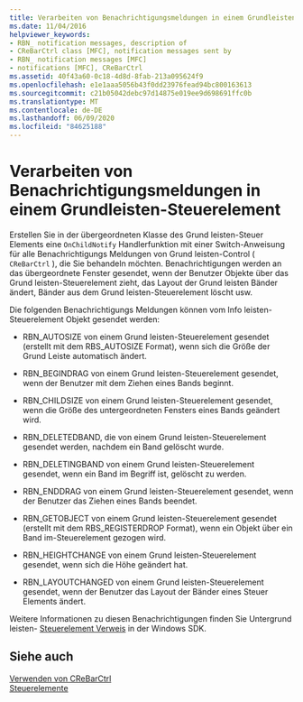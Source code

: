 ```yaml
---
title: Verarbeiten von Benachrichtigungsmeldungen in einem Grundleisten-Steuerelement
ms.date: 11/04/2016
helpviewer_keywords:
- RBN_ notification messages, description of
- CReBarCtrl class [MFC], notification messages sent by
- RBN_ notification messages [MFC]
- notifications [MFC], CReBarCtrl
ms.assetid: 40f43a60-0c18-4d8d-8fab-213a095624f9
ms.openlocfilehash: e1e1aaa5056b43f0dd23976fead94bc800163613
ms.sourcegitcommit: c21b05042debc97d14875e019ee9d698691ffc0b
ms.translationtype: MT
ms.contentlocale: de-DE
ms.lasthandoff: 06/09/2020
ms.locfileid: "84625188"
---
```

# <a name="processing-notification-messages-in-a-rebar-control"></a>Verarbeiten von Benachrichtigungsmeldungen in einem Grundleisten-Steuerelement

Erstellen Sie in der übergeordneten Klasse des Grund leisten-Steuer Elements eine `OnChildNotify` Handlerfunktion mit einer Switch-Anweisung für alle Benachrichtigungs Meldungen von Grund leisten-Control ( `CReBarCtrl` ), die Sie behandeln möchten. Benachrichtigungen werden an das übergeordnete Fenster gesendet, wenn der Benutzer Objekte über das Grund leisten-Steuerelement zieht, das Layout der Grund leisten Bänder ändert, Bänder aus dem Grund leisten-Steuerelement löscht usw.

Die folgenden Benachrichtigungs Meldungen können vom Info leisten-Steuerelement Objekt gesendet werden:

- RBN_AUTOSIZE von einem Grund leisten-Steuerelement gesendet (erstellt mit dem RBS_AUTOSIZE Format), wenn sich die Größe der Grund Leiste automatisch ändert.

- RBN_BEGINDRAG von einem Grund leisten-Steuerelement gesendet, wenn der Benutzer mit dem Ziehen eines Bands beginnt.

- RBN_CHILDSIZE von einem Grund leisten-Steuerelement gesendet, wenn die Größe des untergeordneten Fensters eines Bands geändert wird.

- RBN_DELETEDBAND, die von einem Grund leisten-Steuerelement gesendet werden, nachdem ein Band gelöscht wurde.

- RBN_DELETINGBAND von einem Grund leisten-Steuerelement gesendet, wenn ein Band im Begriff ist, gelöscht zu werden.

- RBN_ENDDRAG von einem Grund leisten-Steuerelement gesendet, wenn der Benutzer das Ziehen eines Bands beendet.

- RBN_GETOBJECT von einem Grund leisten-Steuerelement gesendet (erstellt mit dem RBS_REGISTERDROP Format), wenn ein Objekt über ein Band im-Steuerelement gezogen wird.

- RBN_HEIGHTCHANGE von einem Grund leisten-Steuerelement gesendet, wenn sich die Höhe geändert hat.

- RBN_LAYOUTCHANGED von einem Grund leisten-Steuerelement gesendet, wenn der Benutzer das Layout der Bänder eines Steuer Elements ändert.

Weitere Informationen zu diesen Benachrichtigungen finden Sie Untergrund leisten- [Steuerelement Verweis](/windows/win32/controls/rebar-control-reference) in der Windows SDK.

## <a name="see-also"></a>Siehe auch

[Verwenden von CReBarCtrl](using-crebarctrl.md)<br/>
[Steuerelemente](controls-mfc.md)
